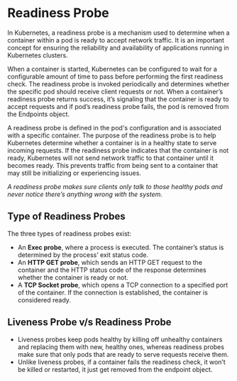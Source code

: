 # Readiness Probe
In Kubernetes, a readiness probe is a mechanism used to determine when a container within a pod is ready to accept network traffic. It is an important concept for ensuring the reliability and availability of applications running in Kubernetes clusters.

When a container is started, Kubernetes can be configured to wait for a configurable
amount of time to pass before performing the first readiness check. The readiness probe is invoked periodically and determines whether the specific
pod should receive client requests or not. When a container’s readiness probe returns success, it’s signaling that the container is ready to accept requests and if pod’s readiness probe fails, the pod is removed from the Endpoints object.

A readiness probe is defined in the pod's configuration and is associated with a specific container. The purpose of the readiness probe is to help Kubernetes determine whether a container is in a healthy state to serve incoming requests. If the readiness probe indicates that the container is not ready, Kubernetes will not send network traffic to that container until it becomes ready. This prevents traffic from being sent to a container that may still be initializing or experiencing issues.

*A readiness probe makes sure clients only talk to those healthy pods and never
notice there’s anything wrong with the system.*

## Type of Readiness Probes
The three types of readiness probes exist:
- An **Exec probe**, where a process is executed. The container’s status is determined by the process’ exit status code.
- An **HTTP GET probe**, which sends an HTTP GET request to the container and
the HTTP status code of the response determines whether the container is ready or not.
- A **TCP Socket probe**, which opens a TCP connection to a specified port of the
container. If the connection is established, the container is considered ready.

## Liveness Probe v/s Readiness Probe
- Liveness probes keep pods healthy by killing off unhealthy containers and replacing them with new, healthy ones, whereas readiness probes make sure that only pods that are ready to serve requests receive them.
- Unlike liveness probes, if a container fails the readiness check, it won’t be killed or restarted, it just get removed from the endpoint object.